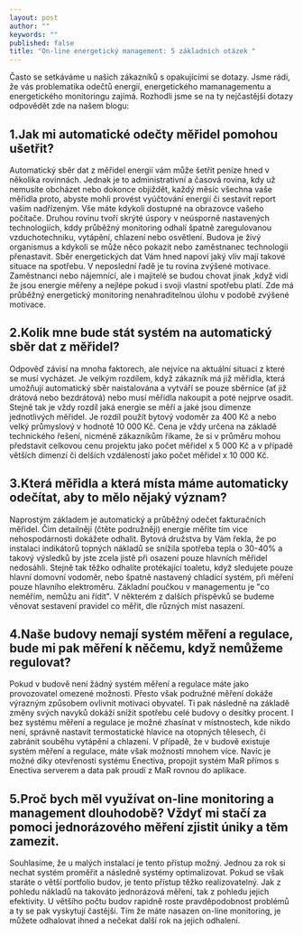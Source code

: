 ```yaml
---
layout: post
author: ""
keywords: ""
published: false
title: "On-line energetický management: 5 základních otázek "
---
```



Často se setkáváme u našich zákazníků s opakujícími se dotazy. Jsme rádi, že vás problematika odečtů energií, energetického mamanagementu a energetického monitoringu zajímá. Rozhodli jsme se na ty nejčastější dotazy odpovědět zde na našem blogu:

## 1.Jak mi automatické odečty měřidel pomohou ušetřit?
Automatický sběr dat z měřidel energií vám může šetřit peníze hned v několika rovinnách. Jednak je to administrativní a časová rovina, kdy už nemusíte obcházet nebo dokonce objiždět, každý měsíc všechna vaše měřidla proto, abyste mohli provést vyúčtování energií či sestavit report vašim nadřízeným. Vše máte kdykoli dostupné na obrazovce vašeho počítače. Druhou rovinu tvoří skrýté úspory v neúsporně nastavených technologiích, kddy průběžný monitoring odhalí špatně zaregulovanou vzduchotechniku, vytápění, chlazení nebo osvětlení. Budova je živý organismus a kdykoli se může něco pokazit nebo zaměstnanec technologii přenastavit. Sběr energetických dat Vám hned napoví jaký vliv mají takové situace na spotřebu. V neposlední řadě je tu rovina zvýšené motivace. Zaměstnanci nebo nájemnící, ale i majitelé se budou chovat jinak ,když vidí že jsou energie měřeny a nejlépe pokud i svoji vlastní spotřebu platí. Zde má průběžný energetický monitoring nenahraditelnou úlohu v podobě zvýšené motivace.

## 2.Kolik mne bude stát systém na automatický sběr dat z měřidel?
Odpověď závisí na mnoha faktorech, ale nejvíce na aktuální situaci z které se musí vycházet. Je velkým rozdílem, když zákazník má již měřidla, která umožňují automatický sběr naistalována a vytváří se pouze sběrnice (ať již drátová nebo bezdrátová) nebo musí měřidla nakoupit a poté nejprve osadit. Stejně tak je vždy rozdíl jaká energie se měří a jaké jsou dimenze jednotlivých měřidel. Je rozdíl použít bytový vodoměr za 400 Kč a nebo velký průmyslový v hodnotě 10 000 Kč. Cena je vždy určena na základě technického řešení, nicméně zákazníkům říkame, že si v průměru mohou představit celkovou cenu projektu jako počet měřidel x 5 000 Kč a v případě větších dimenzí či delších vzdáleností jako počet měřidel x 10 000 Kč.

## 3.Která měřidla a která místa máme automaticky odečítat, aby to mělo nějaký význam?
Naprostým základem je automatický a průběžný odečet fakturačních měřidel. Čim detailněji (čtěte podružněji) energie měříte tím vice nehospodárnosti dokážete odhalit. Bytová družstva by Vám řekla, že po instalaci indikátorů topných nákladů se snížila spotřeba tepla o 30-40% a takový výsledků by jste zcela jistě při osazení pouze hlavních měřidel nedosáhli. Stejně tak těžko odhalíte protékající toaletu, když sledujete pouze hlavní domovní vodoměr, nebo špatně nastavený chladící systém, při měření pouze hlavního elektroměru. Základní poučkou v managementu je "co neměřím, nemůžu ani řídit". V některém z dalších příspěvků se budeme věnovat sestavení pravidel co měřit, dle různých míst nasazení.

## 4.Naše budovy nemají systém měření a regulace, bude mi pak měření k něčemu, když nemůžeme regulovat?
Pokud v budově není žádný systém měření a regulace máte jako provozovatel omezené možnosti. Přesto však podružné měření dokáže výrazným způsobem ovlivnit motivaci obyvatel. Ti pak následně na základě změny svých navyků dokáží snížit spotřebu celé budovy o desítky procent. I bez systému měření a regulace je možné zhasínat v místnostech, kde nikdo není, správně nastavit termostatické hlavice na otopných tělesech, či zabránit souběhu vytápění a chlazení.
V případě, že v budově existuje systém měření a regulace, máte však možností mnohem více. Navíc je možné díky otevřenosti systému Enectiva, propojit systém MaR přímos s Enectiva serverem a data pak proudí z MaR rovnou do aplikace.

## 5.Proč bych měl využívat on-line monitoring a management dlouhodobě? Vždyť mi stačí za pomoci jednorázového měření zjistit úniky a těm zamezit.
Souhlasíme, že u malých instalací je tento přístup možný. Jednou za rok si nechat systém proměřit a následně systémy optimalizovat. Pokud se však staráte o větší portfolio budov, je tento přístup těžko realizovatelný. Jak z pohledu nákladů na takováto jednorázová měření, tak z pohledu jejich efektivity. U většího počtu budov rapidně roste pravděpodobnost problémů a ty se pak vyskytují častějši. Tím že máte nasazen on-line monitoring, je můžete odhalovat ihned a nečekat další rok na jejich odhalení.
